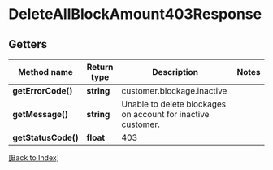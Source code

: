 # DeleteAllBlockAmount403Response

## Getters

Method name | Return type | Description | Notes
------------ | ------------- | ------------- | -------------
**getErrorCode()** | **string** | customer.blockage.inactive |
**getMessage()** | **string** | Unable to delete blockages on account for inactive customer. |
**getStatusCode()** | **float** | 403 |

[[Back to Index]](../index.md)

